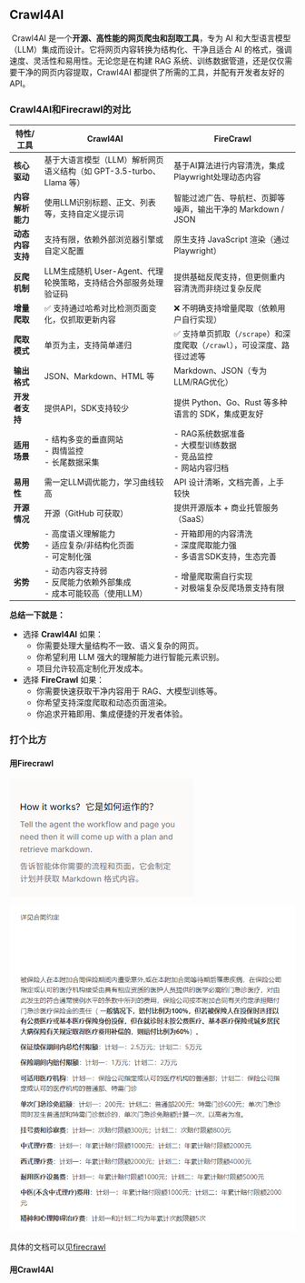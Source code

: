 ## Crawl4AI

​        Crawl4AI 是一个**开源、高性能的网页爬虫和刮取工具**，专为 AI 和大型语言模型（LLM）集成而设计。它将网页内容转换为结构化、干净且适合 AI 的格式，强调速度、灵活性和易用性。无论您是在构建 RAG 系统、训练数据管道，还是仅仅需要干净的网页内容提取，Crawl4AI 都提供了所需的工具，并配有开发者友好的 API。



### Crawl4AI和Firecrawl的对比

| 特性/工具        | **Crawl4AI**                                                 | **FireCrawl**                                                |
| ---------------- | ------------------------------------------------------------ | ------------------------------------------------------------ |
| **核心驱动**     | 基于大语言模型（LLM）解析网页语义结构（如 GPT-3.5-turbo、Llama 等） | 基于AI算法进行内容清洗，集成Playwright处理动态内容           |
| **内容解析能力** | 使用LLM识别标题、正文、列表等，支持自定义提示词              | 智能过滤广告、导航栏、页脚等噪声，输出干净的 Markdown / JSON |
| **动态内容支持** | 支持有限，依赖外部浏览器引擎或自定义配置                     | 原生支持 JavaScript 渲染（通过 Playwright）                  |
| **反爬机制**     | LLM生成随机 User-Agent、代理轮换策略，支持结合外部服务处理验证码 | 提供基础反爬支持，但更侧重内容清洗而非绕过复杂反爬           |
| **增量爬取**     | ✅ 支持通过哈希对比检测页面变化，仅抓取更新内容               | ❌ 不明确支持增量爬取（依赖用户自行实现）                     |
| **爬取模式**     | 单页为主，支持简单递归                                       | ✅ 支持单页抓取（`/scrape`）和深度爬取（`/crawl`），可设深度、路径过滤等 |
| **输出格式**     | JSON、Markdown、HTML 等                                      | Markdown、JSON（专为LLM/RAG优化）                            |
| **开发者支持**   | 提供API，SDK支持较少                                         | 提供 Python、Go、Rust 等多种语言的 SDK，集成更友好           |
| **适用场景**     | - 结构多变的垂直网站<br>- 舆情监控<br>- 长尾数据采集         | - RAG系统数据准备<br>- 大模型训练数据<br>- 竞品监控<br>- 网站内容归档 |
| **易用性**       | 需一定LLM调优能力，学习曲线较高                              | API 设计清晰，文档完善，上手较快                             |
| **开源情况**     | 开源（GitHub 可获取）                                        | 提供开源版本 + 商业托管服务（SaaS）                          |
| **优势**         | - 高度语义理解能力<br>- 适应复杂/非结构化页面<br>- 可定制化强 | - 开箱即用的内容清洗<br>- 深度爬取能力强<br>- 多语言SDK支持，生态完善 |
| **劣势**         | - 动态内容支持弱<br>- 反爬能力依赖外部集成<br>- 成本可能较高（使用LLM） | - 增量爬取需自行实现<br>- 对极端复杂反爬场景支持有限         |

**总结一下就是：**

- 选择 **Crawl4AI** 如果：
  - 你需要处理大量结构不一致、语义复杂的网页。
  - 你希望利用 LLM 强大的理解能力进行智能元素识别。
  - 项目允许较高定制化开发成本。
- 选择 **FireCrawl** 如果：
  - 你需要快速获取干净内容用于 RAG、大模型训练等。
  - 你希望支持深度爬取和动态页面渲染。
  - 你追求开箱即用、集成便捷的开发者体验。



### 打个比方

#### 用Firecrawl

![image-20250811232116518](image-20250811232116518.png)

![image-20250811232232489](image-20250811232232489.png)

具体的文档可以见[firecrawl](firecrawl.md)

#### 用Crawl4AI



